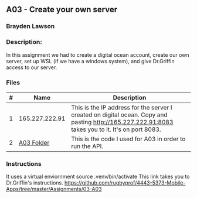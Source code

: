 ## A03 - Create your own server
### Brayden Lawson
### Description:

In this assignment we had to create a digital ocean account, create our own server, set up WSL (if we have a windows system), and give Dr.Griffin access to our server. 

### Files

|   #   | Name     | Description                      |
| :---: | -------- | -------------------------------- |
|   1   | 165.227.222.91 | This is the IP address for the server I created on digital ocean. Copy and pasting http://165.227.222.91:8083 takes you to it. It's on port 8083. |
|   2   | [A03 Folder](https://github.com/bglawson1001/4443-MobileApps-Lawson/tree/main/Assignments/Create%20your%20own%20server/A03/api) | This is the code I used for A03 in order to run the API. |



### Instructions
It uses a virtual enviornment source .venv/bin/activate
This link takes you to Dr.Griffin's instructions. https://github.com/rugbyprof/4443-5373-Mobile-Apps/tree/master/Assignments/03-A03


